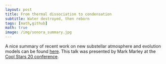 ```yaml
---
layout: post
title: From thermal dissociation to condensation
subtitle: Water destroyed, then reborn
tags: [math,github]
math: true
image: /img/sonora_summary.jpg
---
```


A nice summary of recent work on new substellar atmosphere and evolution models can be found [here](https://drive.google.com/file/d/1gkVl1_G_ZQW-uXjY84pSebqkluX4orhQ/view). This talk was presented by Mark Marley at the [Cool Stars 20 conference](http://coolstars20.cfa.harvard.edu).
